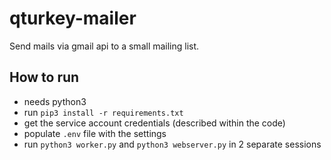 # qturkey-mailer

Send mails via gmail api to a small mailing list.

## How to run

* needs python3
* run `pip3 install -r requirements.txt`
* get the service account credentials (described within the code)
* populate `.env` file with the settings
* run `python3 worker.py` and `python3 webserver.py` in 2 separate sessions